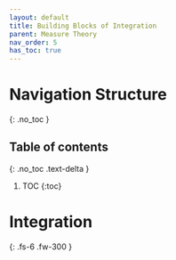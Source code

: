 ```yaml
---
layout: default
title: Building Blocks of Integration
parent: Measure Theory
nav_order: 5
has_toc: true
---
```


# Navigation Structure
{: .no_toc }

## Table of contents
{: .no_toc .text-delta }

1. TOC
{:toc}


# Integration




{: .fs-6 .fw-300 }
